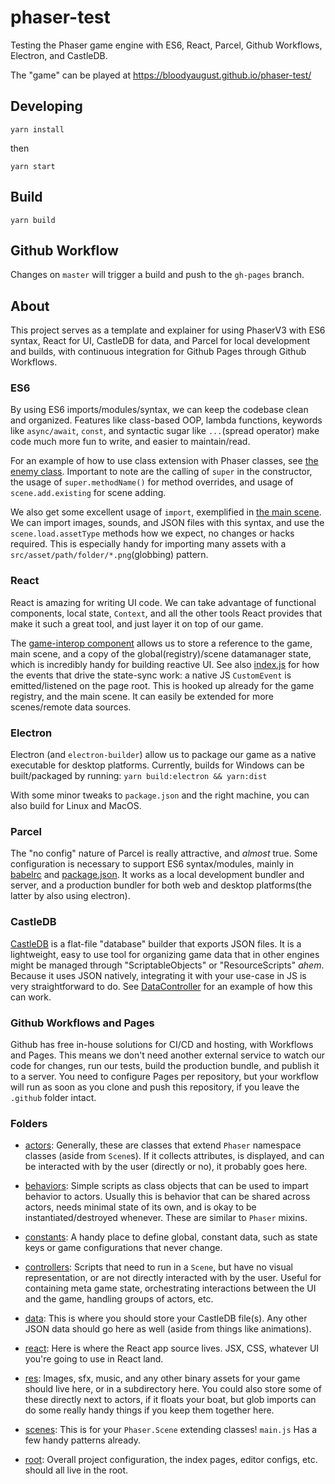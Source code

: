 # phaser-test
Testing the Phaser game engine with ES6, React, Parcel, Github Workflows, Electron, and CastleDB.

The "game" can be played at https://bloodyaugust.github.io/phaser-test/

## Developing
`yarn install`

then

`yarn start`

## Build
`yarn build`

## Github Workflow
Changes on `master` will trigger a build and push to the `gh-pages` branch.

## About
This project serves as a template and explainer for using PhaserV3 with ES6 syntax, React for UI, CastleDB for data, and Parcel for local development and builds, with continuous integration for Github Pages through Github Workflows.

### ES6
By using ES6 imports/modules/syntax, we can keep the codebase clean and organized. Features like class-based OOP, lambda functions, keywords like `async/await`, `const`, and syntactic sugar like `...`(spread operator) make code much more fun to write, and easier to maintain/read.

For an example of how to use class extension with Phaser classes, see [the enemy class](actors/enemy.js). Important to note are the calling of `super` in the constructor, the usage of `super.methodName()` for method overrides, and usage of `scene.add.existing` for scene adding.

We also get some excellent usage of `import`, exemplified in [the main scene](scenes/main.js). We can import images, sounds, and JSON files with this syntax, and use the `scene.load.assetType` methods how we expect, no changes or hacks required. This is especially handy for importing many assets with a `src/asset/path/folder/*.png`(globbing) pattern.

### React
React is amazing for writing UI code. We can take advantage of functional components, local state, `Context`, and all the other tools React provides that make it such a great tool, and just layer it on top of our game.

The [game-interop component](react/game-interop.jsx) allows us to store a reference to the game, main scene, and a copy of the global(registry)/scene datamanager state, which is incredibly handy for building reactive UI. See also [index.js](index.js) for how the events that drive the state-sync work: a native JS `CustomEvent` is emitted/listened on the page root. This is hooked up already for the game registry, and the main scene. It can easily be extended for more scenes/remote data sources.

### Electron
Electron (and `electron-builder`) allow us to package our game as a native executable for desktop platforms. Currently, builds for Windows can be built/packaged by running:
`yarn build:electron && yarn:dist`

With some minor tweaks to `package.json` and the right machine, you can also build for Linux and MacOS.

### Parcel
The "no config" nature of Parcel is really attractive, and _almost_ true. Some configuration is necessary to support ES6 syntax/modules, mainly in [babelrc](.babelrc) and [package.json](package.json). It works as a local development bundler and server, and a production bundler for both web and desktop platforms(the latter by also using electron).

### CastleDB
[CastleDB](http://castledb.org/) is a flat-file "database" builder that exports JSON files. It is a lightweight, easy to use tool for organizing game data that in other engines might be managed through "ScriptableObjects" or "ResourceScripts" *ahem*. Because it uses JSON natively, integrating it with your use-case in JS is very straightforward to do. See [DataController](controllers/data-controller.js) for an example of how this can work.

### Github Workflows and Pages
Github has free in-house solutions for CI/CD and hosting, with Workflows and Pages. This means we don't need another external service to watch our code for changes, run our tests, build the production bundle, and publish it to a server. You need to configure Pages per repository, but your workflow will run as soon as you clone and push this repository, if you leave the `.github` folder intact.

### Folders
- [actors](actors/):
Generally, these are classes that extend `Phaser` namespace classes (aside from `Scene`s). If it collects attributes, is displayed, and can be interacted with by the user (directly or no), it probably goes here.

- [behaviors](behaviors/):
Simple scripts as class objects that can be used to impart behavior to actors. Usually this is behavior that can be shared across actors, needs minimal state of its own, and is okay to be instantiated/destroyed whenever. These are similar to `Phaser` mixins.

- [constants](constants/):
A handy place to define global, constant data, such as state keys or game configurations that never change.

- [controllers](controllers/):
Scripts that need to run in a `Scene`, but have no visual representation, or are not directly interacted with by the user. Useful for containing meta game state, orchestrating interactions between the UI and the game, handling groups of actors, etc.

- [data](data/):
This is where you should store your CastleDB file(s). Any other JSON data should go here as well (aside from things like animations).

- [react](react/):
Here is where the React app source lives. JSX, CSS, whatever UI you're going to use in React land.

- [res](res/):
Images, sfx, music, and any other binary assets for your game should live here, or in a subdirectory here. You could also store some of these directly next to actors, if it floats your boat, but glob imports can do some really handy things if you keep them together here.

- [scenes](scenes/):
This is for your `Phaser.Scene` extending classes! `main.js` Has a few handy patterns already.

- [root](root/):
Overall project configuration, the index pages, editor configs, etc. should all live in the root.
